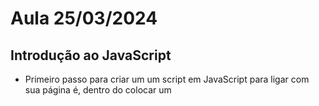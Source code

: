 # Aula 25/03/2024

## Introdução ao JavaScript

- Primeiro passo para criar um um script em JavaScript para ligar com sua página é, dentro do <body> colocar um <script src="NOME DO SEU ARQUIVO">, desta forma ele encontra o seu script.
- JavaScript funciona de forma top down, ou seja, ele vai executar primero todos comandos de cima até chegar ao fim.
- 

### Comandos Javascript

```
    - <script src="nome do arquivo"> -> Para criar uma ligação entre o html e o JavaScript.
    - alert('mensagem') -> Para aparecer uma caixa de mensagem na tela do html. 
    - prompt('mensagem') -> Para deixar o usuário digitar alguma coisa, (pode ser usado para guardar um valor em uma váriavel).
    - let 'nome da variavel' = -> Cria uma váriavel na memória.
    - console.log() -> Escreve no console do navegador
    - Formas de incrementar uma váriavel:
        > - idade = idade + 1
        > - idade += 1
        > - idade++
        >- São 3 formas de escrever a mesma coisa só que diferente
```

### Operadores JavaScript

- Para somar no JavaScript, basta usar o operador de soma '+', pode ser entre números inteiros ou reais, mas lembre-se, caso tente somar um número com uma string(cadeia de caracteres) ele vai concatenar.

- Para diminuir no JavaScript, basta usar o operador de subtração '-'

- Para multiplicar no JavaScript, basta usar o operador de multiplicação '*'

- Para dividir no JavaScript, basta usar o operador de divisão '/'

- Para potenciar no JavaScript, basta usar o operador '**'
